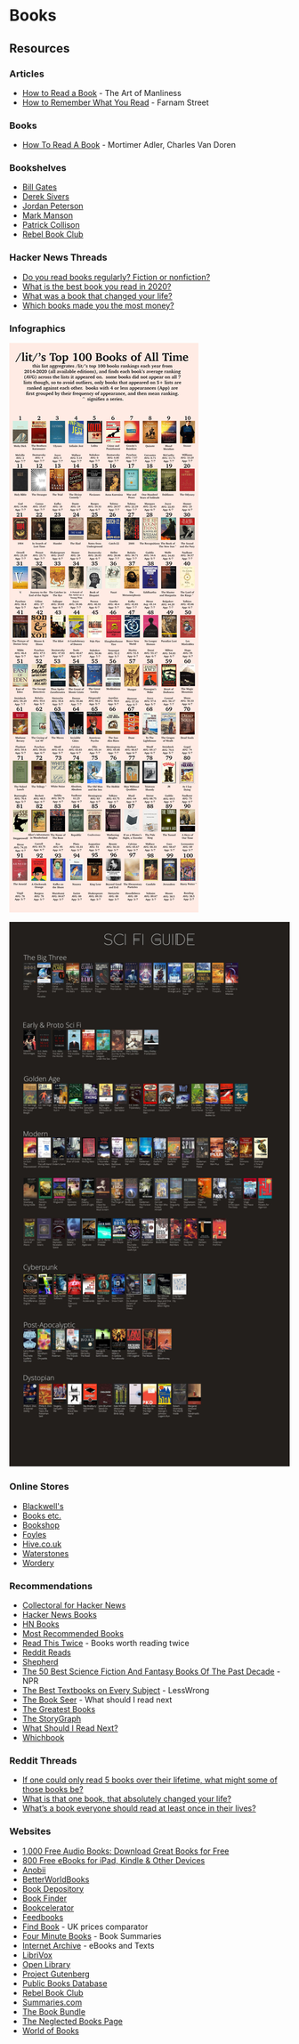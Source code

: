 # Books

## Resources

### Articles

* [How to Read a Book](https://www.artofmanliness.com/articles/how-to-read-a-book/) - The Art of Manliness
* [How to Remember What You Read](https://fs.blog/2021/08/remember-books/) - Farnam Street

### Books

* [How To Read A Book](https://smile.amazon.co.uk/dp/0671212095/) - Mortimer Adler, Charles Van Doren

### Bookshelves

* [Bill Gates](https://www.gatesnotes.com/Books)
* [Derek Sivers](https://sive.rs/book)
* [Jordan Peterson](https://www.jordanbpeterson.com/great-books/)
* [Mark Manson](https://markmanson.net/best-books)
* [Patrick Collison](https://patrickcollison.com/bookshelf)
* [Rebel Book Club](https://rebelbook.club/library/)

### Hacker News Threads

* [Do you read books regularly? Fiction or nonfiction?](https://news.ycombinator.com/item?id=26593122)
* [What is the best book you read in 2020?](https://news.ycombinator.com/item?id=25590522)
* [What was a book that changed your life?](https://news.ycombinator.com/item?id=25530700)
* [Which books made you the most money?](https://news.ycombinator.com/item?id=26321793)

### Infographics

![/lit/'s Top 100 Books of All Time](../.gitbook/assets/lits-top-100-books-of-all-time.jpg)

![Sci-Fi Guide](../.gitbook/assets/r55odll.jpeg)

### Online Stores

* [Blackwell's](https://blackwells.co.uk/bookshop/home)
* [Books etc.](https://www.booksetc.co.uk)
* [Bookshop](https://uk.bookshop.org)
* [Foyles](https://www.foyles.co.uk)
* [Hive.co.uk](https://www.hive.co.uk)
* [Waterstones](https://www.waterstones.com)
* [Wordery](https://wordery.com)

### Recommendations

* [Collectoral for Hacker News](https://www.collectoral.com/group/hacker-news)
* [Hacker News Books](https://hackernewsbooks.com)
* [HN Books](https://yahnd.com/books/)
* [Most Recommended Books](https://mostrecommendedbooks.com)
* [Read This Twice](https://www.readthistwice.com) - Books worth reading twice
* [Reddit Reads](https://www.redditreads.com)
* [Shepherd](https://shepherd.com)
* [The 50 Best Science Fiction And Fantasy Books Of The Past Decade](https://www.npr.org/2021/08/18/1027159166/best-books-science-fiction-fantasy-past-decade) - NPR
* [The Best Textbooks on Every Subject](https://www.lesswrong.com/posts/xg3hXCYQPJkwHyik2/the-best-textbooks-on-every-subject) - LessWrong
* [The Book Seer](https://bookseer.com) - What should I read next
* [The Greatest Books](https://thegreatestbooks.org)
* [The StoryGraph](https://app.thestorygraph.com)
* [What Should I Read Next?](https://www.whatshouldireadnext.com)
* [Whichbook](https://www.whichbook.net)

### Reddit Threads

* [If one could only read 5 books over their lifetime, what might some of those books be?](https://www.reddit.com/r/InsightfulQuestions/comments/mrvcpe/if\_one\_could\_only\_read\_5\_books\_over\_their/)
* [What is that one book, that absolutely changed your life?](https://www.reddit.com/r/AskReddit/comments/m7nz9t/what\_is\_that\_one\_book\_that\_absolutely\_changed/)
* [What’s a book everyone should read at least once in their lives?](https://www.reddit.com/r/AskReddit/comments/nvl2dd/whats\_a\_book\_everyone\_should\_read\_at\_least\_once/)

### Websites

* [1,000 Free Audio Books: Download Great Books for Free](https://www.openculture.com/freeaudiobooks)
* [800 Free eBooks for iPad, Kindle & Other Devices](https://www.openculture.com/free\_ebooks)
* [Anobii](https://www.anobii.com)
* [BetterWorldBooks](https://www.betterworldbooks.com)
* [Book Depository](https://www.bookdepository.com)
* [Book Finder](https://www.bookfinder.com)
* [Bookcelerator](https://bookcelerator.com)
* [Feedbooks](https://it.feedbooks.com/publicdomain)
* [Find Book](https://www.find-book.co.uk) - UK prices comparator
* [Four Minute Books](https://fourminutebooks.com/book-summaries/) - Book Summaries
* [Internet Archive](https://archive.org/details.php?identifier=texts) - eBooks and Texts
* [LibriVox](https://librivox.org)
* [Open Library](https://openlibrary.org)
* [Project Gutenberg](https://www.gutenberg.org)
* [Public Books Database](https://www.publicbooks.org/public-books-database/)
* [Rebel Book Club](https://www.rebelbook.club)
* [Summaries.com](https://summaries.com)
* [The Book Bundle](https://www.thebookbundle.com)
* [The Neglected Books Page](https://neglectedbooks.com)
* [World of Books](https://www.worldofbooks.com/en-gb)

